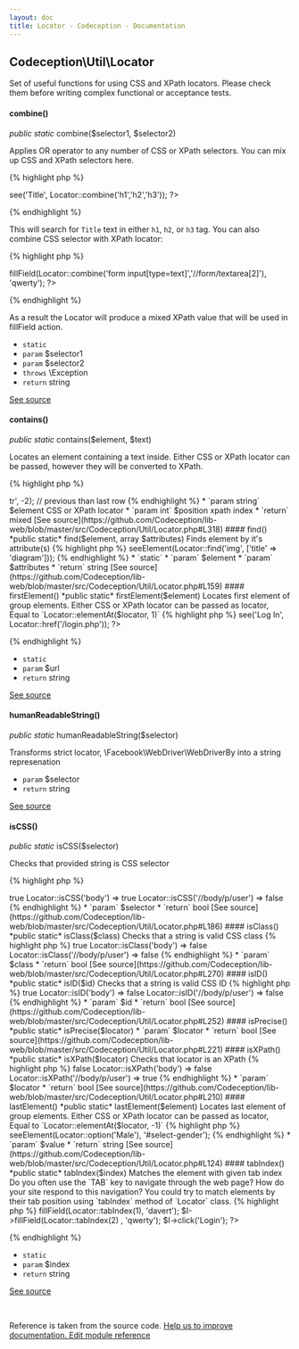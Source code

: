 ```yaml
---
layout: doc
title: Locator - Codeception - Documentation
---
```



## Codeception\Util\Locator



Set of useful functions for using CSS and XPath locators.
Please check them before writing complex functional or acceptance tests.



#### combine()

 *public static* combine($selector1, $selector2) 

Applies OR operator to any number of CSS or XPath selectors.
You can mix up CSS and XPath selectors here.

{% highlight php %}

<?php
use \Codeception\Util\Locator;

$I->see('Title', Locator::combine('h1','h2','h3'));
?>

{% endhighlight %}

This will search for `Title` text in either `h1`, `h2`, or `h3` tag.
You can also combine CSS selector with XPath locator:

{% highlight php %}

<?php
use \Codeception\Util\Locator;

$I->fillField(Locator::combine('form input[type=text]','//form/textarea[2]'), 'qwerty');
?>

{% endhighlight %}

As a result the Locator will produce a mixed XPath value that will be used in fillField action.
 * `static` 
 * `param` $selector1
 * `param` $selector2
 * `throws` \Exception
 * `return` string

[See source](https://github.com/Codeception/lib-web/blob/master/src/Codeception/Util/Locator.php#L50)

#### contains()

 *public static* contains($element, $text) 

Locates an element containing a text inside.
Either CSS or XPath locator can be passed, however they will be converted to XPath.

{% highlight php %}

<?php
use Codeception\Util\Locator;

Locator::contains('label', 'Name'); // label containing name
Locator::contains('div[@contenteditable=true]', 'hello world');

{% endhighlight %}

 * `param` $element
 * `param` $text
 * `return` string

[See source](https://github.com/Codeception/lib-web/blob/master/src/Codeception/Util/Locator.php#L292)

#### elementAt()

 *public static* elementAt($element, $position) 

Locates element at position.
Either CSS or XPath locator can be passed as locator,
position is an integer. If a negative value is provided, counting starts from the last element.
First element has index 1

{% highlight php %}

<?php
use Codeception\Util\Locator;

Locator::elementAt('//table/tr', 2); // second row
Locator::elementAt('//table/tr', -1); // last row
Locator::elementAt('table#grind>tr', -2); // previous than last row

{% endhighlight %}

 * `param string` $element CSS or XPath locator
 * `param int` $position xpath index
 * `return` mixed

[See source](https://github.com/Codeception/lib-web/blob/master/src/Codeception/Util/Locator.php#L318)

#### find()

 *public static* find($element, array $attributes) 

Finds element by it's attribute(s)

{% highlight php %}

<?php
use \Codeception\Util\Locator;

$I->seeElement(Locator::find('img', ['title' => 'diagram']));

{% endhighlight %}
 * `static` 
 * `param` $element
 * `param` $attributes
 * `return` string

[See source](https://github.com/Codeception/lib-web/blob/master/src/Codeception/Util/Locator.php#L159)

#### firstElement()

 *public static* firstElement($element) 

Locates first element of group elements.
Either CSS or XPath locator can be passed as locator,
Equal to `Locator::elementAt($locator, 1)`

{% highlight php %}

<?php
use Codeception\Util\Locator;

Locator::firstElement('//table/tr');

{% endhighlight %}

 * `param` $element
 * `return` mixed

[See source](https://github.com/Codeception/lib-web/blob/master/src/Codeception/Util/Locator.php#L348)

#### href()

 *public static* href($url) 

Matches the *a* element with given URL

{% highlight php %}

<?php
use \Codeception\Util\Locator;

$I->see('Log In', Locator::href('/login.php'));
?>

{% endhighlight %}
 * `static` 
 * `param` $url
 * `return` string

[See source](https://github.com/Codeception/lib-web/blob/master/src/Codeception/Util/Locator.php#L79)

#### humanReadableString()

 *public static* humanReadableString($selector) 

Transforms strict locator, \Facebook\WebDriver\WebDriverBy into a string represenation

 * `param` $selector
 * `return` string

[See source](https://github.com/Codeception/lib-web/blob/master/src/Codeception/Util/Locator.php#L381)

#### isCSS()

 *public static* isCSS($selector) 

Checks that provided string is CSS selector

{% highlight php %}

<?php
Locator::isCSS('#user .hello') => true
Locator::isCSS('body') => true
Locator::isCSS('//body/p/user') => false

{% endhighlight %}

 * `param` $selector
 * `return` bool

[See source](https://github.com/Codeception/lib-web/blob/master/src/Codeception/Util/Locator.php#L186)

#### isClass()

 *public static* isClass($class) 

Checks that a string is valid CSS class

{% highlight php %}

<?php
Locator::isClass('.hello') => true
Locator::isClass('body') => false
Locator::isClass('//body/p/user') => false

{% endhighlight %}

 * `param` $class
 * `return` bool

[See source](https://github.com/Codeception/lib-web/blob/master/src/Codeception/Util/Locator.php#L270)

#### isID()

 *public static* isID($id) 

Checks that a string is valid CSS ID

{% highlight php %}

<?php
Locator::isID('#user') => true
Locator::isID('body') => false
Locator::isID('//body/p/user') => false

{% endhighlight %}

 * `param` $id
 * `return` bool

[See source](https://github.com/Codeception/lib-web/blob/master/src/Codeception/Util/Locator.php#L252)

#### isPrecise()

 *public static* isPrecise($locator) 

 * `param` $locator
 * `return` bool

[See source](https://github.com/Codeception/lib-web/blob/master/src/Codeception/Util/Locator.php#L221)

#### isXPath()

 *public static* isXPath($locator) 

Checks that locator is an XPath

{% highlight php %}

<?php
Locator::isXPath('#user .hello') => false
Locator::isXPath('body') => false
Locator::isXPath('//body/p/user') => true

{% endhighlight %}

 * `param` $locator
 * `return` bool

[See source](https://github.com/Codeception/lib-web/blob/master/src/Codeception/Util/Locator.php#L210)

#### lastElement()

 *public static* lastElement($element) 

Locates last element of group elements.
Either CSS or XPath locator can be passed as locator,
Equal to `Locator::elementAt($locator, -1)`

{% highlight php %}

<?php
use Codeception\Util\Locator;

Locator::lastElement('//table/tr');

{% endhighlight %}

 * `param` $element
 * `return` mixed

[See source](https://github.com/Codeception/lib-web/blob/master/src/Codeception/Util/Locator.php#L369)

#### option()

 *public static* option($value) 

Matches option by text:

{% highlight php %}

<?php
use Codeception\Util\Locator;

$I->seeElement(Locator::option('Male'), '#select-gender');

{% endhighlight %}

 * `param` $value
 * `return` string

[See source](https://github.com/Codeception/lib-web/blob/master/src/Codeception/Util/Locator.php#L124)

#### tabIndex()

 *public static* tabIndex($index) 

Matches the element with given tab index

Do you often use the `TAB` key to navigate through the web page? How do your site respond to this navigation?
You could try to match elements by their tab position using `tabIndex` method of `Locator` class.
{% highlight php %}

<?php
use \Codeception\Util\Locator;

$I->fillField(Locator::tabIndex(1), 'davert');
$I->fillField(Locator::tabIndex(2) , 'qwerty');
$I->click('Login');
?>

{% endhighlight %}
 * `static` 
 * `param` $index
 * `return` string

[See source](https://github.com/Codeception/lib-web/blob/master/src/Codeception/Util/Locator.php#L105)

<p>&nbsp;</p><div class="alert alert-warning">Reference is taken from the source code. <a href="https://github.com/Codeception/lib-web/blob/master/src/Codeception/Util/Locator.php">Help us to improve documentation. Edit module reference</a></div>
